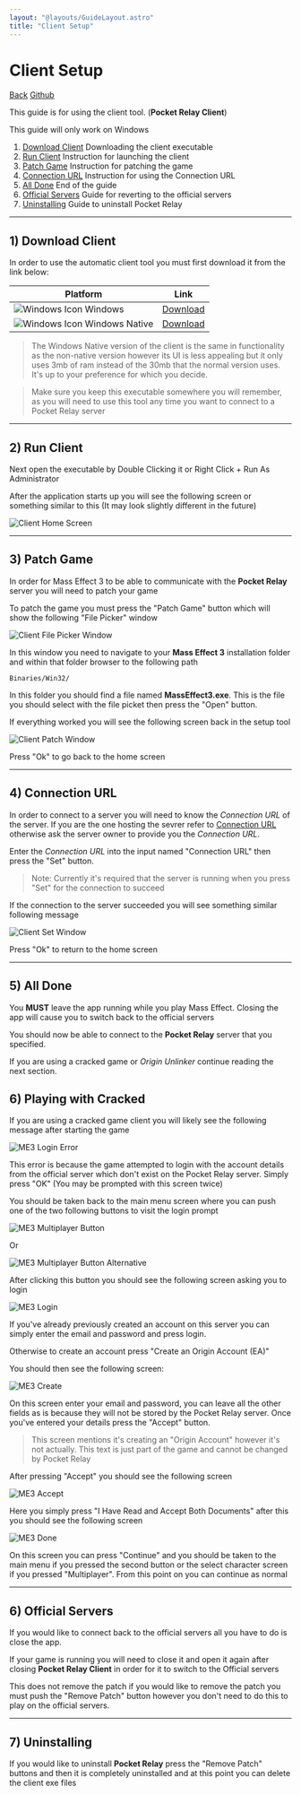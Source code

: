 ```yaml
---
layout: "@layouts/GuideLayout.astro"
title: "Client Setup"
---
```


# Client Setup

[Back](/guide)
[Github](https://github.com/PocketRelay/Client)

This guide is for using the client tool. (**Pocket Relay Client**)

This guide will only work on Windows

1. [Download Client](#1-download-client) Downloading the client executable
2. [Run Client](#2-run-client) Instruction for launching the client
3. [Patch Game](#3-patch-game) Instruction for patching the game
4. [Connection URL](#4-connection-url) Instruction for using the Connection URL
5. [All Done](#5-all-done) End of the guide
6. [Official Servers](#6-official-servers) Guide for reverting to the official servers
7. [Uninstalling](#7-uninstalling) Guide to uninstall Pocket Relay

---

## 1) Download Client

In order to use the automatic client tool you must first download it from the link below:

| Platform                                           | Link                                                                                                      |
| -------------------------------------------------- | --------------------------------------------------------------------------------------------------------- |
| ![Windows Icon](/icons/windows.svg) Windows        | [Download](https://github.com/PocketRelay/Client/releases/latest/download/pocket-relay-client.exe)        |
| ![Windows Icon](/icons/windows.svg) Windows Native | [Download](https://github.com/PocketRelay/Client/releases/latest/download/pocket-relay-client-native.exe) |

> The Windows Native version of the client is the same in functionality as the non-native version however its UI is less appealing but it only uses 3mb of ram instead of the 30mb that the normal version uses. It's up to your preference for which you decide.

> Make sure you keep this executable somewhere you will remember, as you will need to use this tool any time you want to connect to a Pocket Relay server

---

## 2) Run Client

Next open the executable by Double Clicking it or Right Click + Run As Administrator

After the application starts up you will see the following screen or something similar to this (It may look slightly different in the future)

![Client Home Screen](/guide/pocket-relay-client.jpg)

---

## 3) Patch Game

In order for Mass Effect 3 to be able to communicate with the **Pocket Relay** server you will need to patch your game

To patch the game you must press the "Patch Game" button which will show the following "File Picker" window

![Client File Picker Window](/guide/client-patch.jpg)

In this window you need to navigate to your **Mass Effect 3** installation
folder and within that folder browser to the following path

```
Binaries/Win32/
```

In this folder you should find a file named **MassEffect3.exe**. This is the file you should select with the file picket then press the "Open" button.

If everything worked you will see the following screen back in the setup tool

![Client Patch Window](/guide/client-patched.jpg)

Press "Ok" to go back to the home screen

---

## 4) Connection URL

In order to connect to a server you will need to know the _Connection URL_ of the server. If you are the one hosting the sevrer refer to
[Connection URL](/guide/server/executable#4-connection-url) otherwise ask the server owner to provide you the _Connection URL_.

Enter the _Connection URL_ into the input named "Connection URL" then press the "Set" button.

> Note: Currently it's required that the server is running when you press "Set" for the connection to succeed

If the connection to the server succeeded you will see something similar following message

![Client Set Window](/guide/client-set.jpg)

Press "Ok" to return to the home screen

---

## 5) All Done

You **MUST** leave the app running while you play Mass Effect. Closing the app will cause you to switch back to the official servers

You should now be able to connect to the **Pocket Relay** server that you specified.

If you are using a cracked game or _Origin Unlinker_ continue reading the next section.

## 6) Playing with Cracked

If you are using a cracked game client you will likely see the following message after starting the game

![ME3 Login Error](/guide/me-error.png)

This error is because the game attempted to login with the account details from the official server which don't exist on the Pocket Relay server. Simply press "OK" (You may be prompted with this screen twice)

You should be taken back to the main menu screen where you can push one of the two following buttons to visit the login prompt

![ME3 Multiplayer Button](/guide/me-multiplayer.png)

Or

![ME3 Multiplayer Button Alternative](/guide/me-multiplayer-alt.png)

After clicking this button you should see the following screen asking you to login

![ME3 Login](/guide/me-login.png)

If you've already previously created an account on this server you can simply enter the email and password and press login.

Otherwise to create an account press "Create an Origin Account (EA)"

You should then see the following screen:

![ME3 Create](/guide/me-create.png)

On this screen enter your email and password, you can leave all the other fields as is because they will not be stored by the Pocket Relay server. Once you've entered your details press the "Accept" button.

> This screen mentions it's creating an "Origin Account" however it's not actually. This text is just part of the game and cannot be changed by Pocket Relay

After pressing "Accept" you should see the following screen

![ME3 Accept](/guide/me-accept.png)

Here you simply press "I Have Read and Accept Both Documents" after this you should see the following screen

![ME3 Done](/guide/me-done.png)

On this screen you can press "Continue" and you should be taken to the main menu if you pressed the second button or the select character screen if you pressed "Multiplayer". From this point on you can continue as normal

---

## 6) Official Servers

If you would like to connect back to the official servers all you have to do is close the app.

If your game is running you will need to close it and open it again after closing **Pocket Relay Client** in order for it to switch to the Official servers

This does not remove the patch if you would like to remove the patch you must push the "Remove Patch" button however you don't need to do this to play on the official servers.

---

## 7) Uninstalling

If you would like to uninstall **Pocket Relay** press the "Remove Patch" buttons and then it is completely uninstalled and at this point you can delete the client exe files
